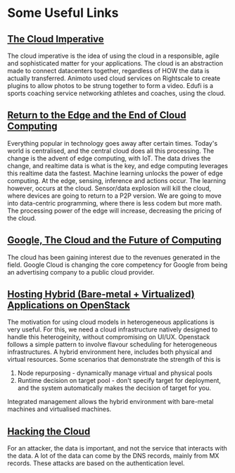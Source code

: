 # Some Useful Links

<a href = "https://www.youtube.com/watch?v=b6CGqA5R7QA"><h2>The Cloud Imperative</h2></a>

The cloud imperative is the idea of using the cloud in a responsible, agile and sophisticated matter for your applications. The cloud is an abstraction made to connect datacenters together, regardless of HOW the data is actually transferred. Animoto used cloud services on Rightscale to create plugins to allow photos to be strung together to form a video. Edufi is a sports coaching service networking athletes and coaches, using the cloud.

<a href = "https://www.youtube.com/watch?v=l9tOd6fHR-U"><h2>Return to the Edge and the End of Cloud Computing</h2></a>

Everything popular in technology goes away after certain times. Today's world is centralised, and the central cloud does all this processing. The change is the advent of edge computing, with IoT. The data drives the change, and realtime data is what is the key, and edge computing leverages this realtime data the fastest. Machine learning unlocks the power of edge computing. At the edge, sensing, inference and actions occur. The learning however, occurs at the cloud. Sensor/data explosion will kill the cloud, where devices are going to return to a P2P version. We are going to move into data-centric programming, where there is less codem but more math. The processing power of the edge will increase, decreasing the pricing of the cloud.

<a href = "https://www.youtube.com/watch?v=jUs3qtbbPV0"><h2>Google, The Cloud and the Future of Computing</h2></a>

The cloud has been gaining interest due to the revenues generated in the field. Google Cloud is changing the core competency for Google from being an advertising company to a public cloud provider. 

<a href = "https://www.openstack.org/videos/summits/atlanta-2013/hosting-hybrid-bare-metal-virtualized-applications-on-openstack"><h2>Hosting Hybrid (Bare-metal + Virtualized) Applications on OpenStack</h2></a>

The motivation for using cloud models in heterogeneous applications is very useful. For this, we need a cloud infrastructure natively designed to handle this heterogeinity, without compromising on UI/UX. Openstack follows a simple pattern to involve flavour scheduling for heterogeneous infrastructures. A hybrid environment here, includes both physical and virtual resources. Some scenarios that demonstrate the strength of this is
1. Node repurposing - dynamically manage virtual and physical pools
2. Runtime decision on target pool - don't specify target for deployment, and the system automatically makes the decision of target for you.

Integrated management allows the hybrid environment with bare-metal machines and virtualised machines.

<a href = "https://www.youtube.com/watch?v=LufXEPTlPak"><h2>Hacking the Cloud</h2></a>

For an attacker, the data is important, and not the service that interacts with the data. A lot of the data can come by the DNS records, mainly from MX records. These attacks are based on the authentication level.